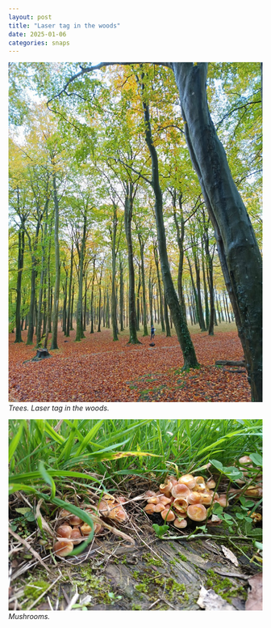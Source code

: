 ```yaml
---
layout: post
title: "Laser tag in the woods"
date: 2025-01-06
categories: snaps
---
```


![Trees.](/public/img/trees.jpeg)
*Trees. Laser tag in the woods.*

![Mushrooms.](/public/img/mushrooms.jpeg)
*Mushrooms.*